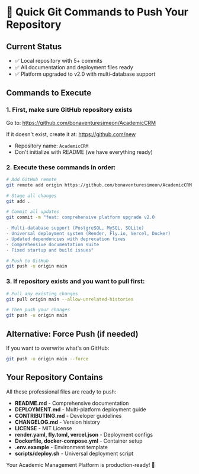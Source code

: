 # 🚀 Quick Git Commands to Push Your Repository

## Current Status
- ✅ Local repository with 5+ commits
- ✅ All documentation and deployment files ready
- ✅ Platform upgraded to v2.0 with multi-database support

## Commands to Execute

### 1. First, make sure GitHub repository exists
Go to: https://github.com/bonaventuresimeon/AcademicCRM

If it doesn't exist, create it at: https://github.com/new
- Repository name: `AcademicCRM`
- Don't initialize with README (we have everything ready)

### 2. Execute these commands in order:

```bash
# Add GitHub remote
git remote add origin https://github.com/bonaventuresimeon/AcademicCRM.git

# Stage all changes
git add .

# Commit all updates
git commit -m "feat: comprehensive platform upgrade v2.0

- Multi-database support (PostgreSQL, MySQL, SQLite)  
- Universal deployment system (Render, Fly.io, Vercel, Docker)
- Updated dependencies with deprecation fixes
- Comprehensive documentation suite
- Fixed startup and build issues"

# Push to GitHub
git push -u origin main
```

### 3. If repository exists and you want to pull first:

```bash
# Pull any existing changes
git pull origin main --allow-unrelated-histories

# Then push your changes
git push -u origin main
```

## Alternative: Force Push (if needed)

If you want to overwrite what's on GitHub:

```bash
git push -u origin main --force
```

## Your Repository Contains

All these professional files are ready to push:

- **README.md** - Comprehensive documentation
- **DEPLOYMENT.md** - Multi-platform deployment guide  
- **CONTRIBUTING.md** - Developer guidelines
- **CHANGELOG.md** - Version history
- **LICENSE** - MIT License
- **render.yaml, fly.toml, vercel.json** - Deployment configs
- **Dockerfile, docker-compose.yml** - Container setup
- **.env.example** - Environment template
- **scripts/deploy.sh** - Universal deployment script

Your Academic Management Platform is production-ready! 🎯